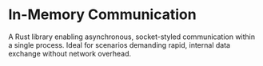 # In-Memory Communication

A Rust library enabling asynchronous, socket-styled communication within a single process. Ideal for scenarios demanding rapid, internal data exchange without network overhead. 

